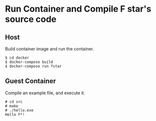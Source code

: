 
# Run Container and Compile F star's source code

## Host

Build container image and run the container.

```
$ cd docker
$ docker-compose build
$ docker-compose run fstar
```

## Guest Container

Compile an example file, and execute it.

```
# cd src
# make
# ./hello.exe
Hello F*!
```
